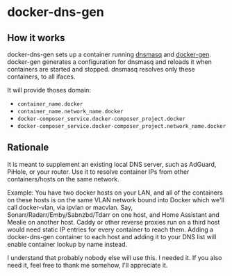 # docker-dns-gen

## How it works

docker-dns-gen sets up a container running [dnsmasq](https://thekelleys.org.uk/dnsmasq/doc.html) and [docker-gen](https://github.com/nginx-proxy/docker-gen).
docker-gen generates a configuration for dnsmasq and reloads it when containers
are started and stopped. dnsmasq resolves only these containers, to all ifaces.

It will provide thoses domain:
- `container_name.docker`
- `container_name.network_name.docker`
- `docker-composer_service.docker-composer_project.docker`
- `docker-composer_service.docker-composer_project.network_name.docker`



## Rationale

It is meant to supplement an existing local DNS server, such as AdGuard, PiHole,
or your router. Use it to resolve container IPs from other containers/hosts on the
same network.

Example: You have two docker hosts on your LAN, and all of the containers on these
hosts is on the same VLAN network bound into Docker which we'll call docker-vlan,
via ipvlan or macvlan. Say, Sonarr/Radarr/Emby/Sabnzbd/Tdarr on one host, and Home
Assistant and Mealie on another host. Caddy or other reverse proxies run on a third
host would need static IP entries for every container to reach them. Adding a
docker-dns-gen container to each host and adding it to your DNS list will enable
container lookup by name instead.

I understand that probably nobody else will use this. I needed it.
If you also need it, feel free to thank me somehow, I'll appreciate it.
